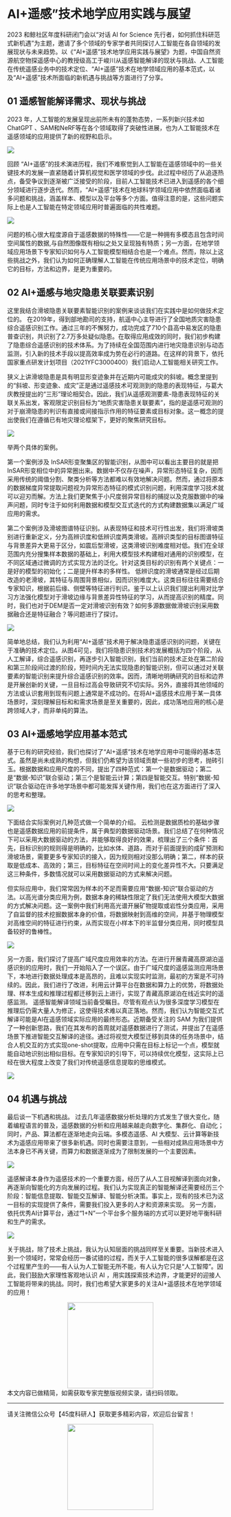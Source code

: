 # AI+遥感”技术地学应用实践与展望

2023 和鲸社区年度科研闭门会以“对话 AI for Science 先行者，如何抓住科研范式新机遇”为主题，邀请了多个领域的专家学者共同探讨人工智能在各自领域的发展现状与未来趋势。以《“AI+遥感”技术地学应用实践与展望》为题，中国自然资源航空物探遥感中心的教授级高工于峻川从遥感智能解译的现状与挑战、人工智能在传统遥感业务中的技术定位、“AI+遥感”技术在地学领域应用的基本范式，以及“AI+遥感”技术所面临的新机遇与挑战等方面进行了分享。


## 01 遥感智能解译需求、现状与挑战

2023 年，人工智能的发展呈现出前所未有的蓬勃态势，一系列新兴技术如ChatGPT 、SAM和NeRF等在各个领域取得了突破性进展，也为人工智能技术在遥感领域的应用提供了新的视野和启示。

![](https://dunazo.oss-cn-beijing.aliyuncs.com/blog/image%20(1).png)


回顾 “AI+遥感”的技术演进历程，我们不难察觉到人工智能在遥感领域中的一些关键技术的发展一直紧随着计算机视觉和医学领域的步伐。此过程中经历了从追逐热点，备受争议到逐渐被广泛接受的阶段，目前人工智能技术已进入到遥感的各个细分领域进行逐步迭代。然而，“AI+遥感”技术在地球科学领域应用中依然面临着诸多问题和挑战，涵盖样本、模型以及平台等多个方面。值得注意的是，这些问题实际上也是人工智能在特定领域应用时普遍面临的共性难题。


![](https://dunazo.oss-cn-beijing.aliyuncs.com/blog/image%20(2).png)

问题的核心很大程度源自于遥感数据的特殊性——它是一种拥有多模态且包含时间空间属性的数据,与自然图像既有相似之处又呈现独有特质；另一方面，在地学领域应用场景下专家知识如何与人工智能模型相结合也是一个难点。然而，除以上这些挑战之外，我们认为如何正确理解人工智能在传统应用场景中的技术定位，明确它的目标，方法和边界，是更为重要的。

## 02 AI+遥感与地灾隐患关联要素识别

这里我结合滑坡隐患关联要素智能识别的案例来谈谈我们在实践中是如何做技术定位的。
在2019年，得到部地勘司的支持，航遥中心主导进行了全国地质灾害隐患综合遥感识别工作。通过三年的不懈努力，成功完成了710个县高中易发区的隐患普查识别，共识别了2.7万多处疑似隐患。在取得应用成效的同时，我们初步构建了隐患综合遥感识别的技术体系。为了持续在全国范围内进行地灾隐患识别与动态监测，引入新的技术手段以提高效率成为势在必行的道路。在这样的背景下，依托国家重点研发计划项目（2021YFC3000400）我们启动人工智能相关研究工作。

狭义上讲滑坡隐患是具有明显形变迹象并在近期内可能成灾的斜坡。概念里提到的“斜坡、形变迹象、成灾”正是通过遥感技术可观测到的隐患的表现特征，与葛大庆教授提出的“三形”理论相契合。因此，我们从遥感观测要素-隐患表现特征的关联关系出发，客观限定识别目标为“地质灾害隐患关联要素”，指的是遥感可观测的对于崩滑隐患的判识有直接或间接指示作用的特征要素或目标对象。这一概念的提出使我们在遵循已有地灾理论框架下，更好的聚焦研究目标。



![](https://dunazo.oss-cn-beijing.aliyuncs.com/blog/image%20(3).png)

举两个具体的案例。

第一个案例涉及 InSAR形变聚集区的智能识别，从图中可以看出主要目的就是把InSAR形变相位中的异常圈出来。数据中不仅存在噪声，异常形态特征复杂，因而采用传统的阈值分割、聚类分析等方法都难以有效地解决问题。然而，通过将原本的数据梯度异常提取问题视为异常形态特征的模式识别问题，利用深度学习技术就可以迎刃而解。方法上我们更聚焦于小尺度弱异常目标的捕捉以及克服数据中的噪声问题，同时专注于如何利用数据和模型交互式迭代的方式构建数据集以满足广域应用的需求。

第二个案例涉及滑坡图谱特征识别。从表现特征和技术可行性出发，我们将滑坡类别进行重新定义，分为高辨识度和低辨识度两类滑坡。高辨识类型的目标图谱特征与背景差异大更易于区分，如震后型滑坡，这类滑坡识别难度相对低。我们在全球范围内充分搜集样本数据的基础上，利用大模型技术构建相对通用的识别模型，在不同区域通过微调的方式实现方法的泛化。针对这类目标的识别有两个关键点：一是好的模型的初始化；二是提升样本的多样性。
低辨识度的滑坡通常是经过后期改造的老滑坡，其特征与周围背景相似，因而识别难度大。这类目标往往需要结合专家知识，根据前后缘、侧壁等特征进行判识。鉴于以上认识我们提出利用对比学习方法强化模型对于滑坡边缘与背景差异性特征的学习，从而提高识别的精度。同时，我们也对于DEM是否一定对滑坡识别有效？如何多源数据做滑坡识别采用数据融合还是特征融合？等问题进行了探讨。



![](https://dunazo.oss-cn-beijing.aliyuncs.com/blog/image%20(4).png)

简单地总结，我们认为利用“AI+遥感”技术用于解决隐患遥感识别的问题，关键在于准确的技术定位。从图4可见，我们将隐患识别技术的发展概括为四个阶段，从人工解译，综合遥感识别，再逐步引入智能识别，我们当前的技术正处在第二阶段和第三阶段间过渡的阶段，短时间内无法实现隐患的智能识别，但可以通过对关联要素的智能识别来提升综合遥感识别的效率。因而，清晰地明确研究的目标和边界是开展创新的关键，一旦目标过高会导致研究不切实际。另外，直接将其他领域的方法或认识套用到现有问题上通常是不成功的。在将AI+遥感技术应用于某一具体场景时，深刻理解目标和和需求场景是至关重要的，因此，成功落地应用的核心是跨领域人才，而非单纯的算法。

## 03 AI+遥感地学应用基本范式

基于已有的研究经验，我们也探讨了“AI+遥感”技术在地学应用中可能得的基本范式。虽然是尚未成熟的构想，但我们仍希望为该领域贡献一些初步的思考，抛砖引玉。根据数据和应用尺度的不同，提出了四种范式：第一个是数据驱动；第二是“数据-知识”联合驱动；第三个是智能云计算；第四是智能交互。特别“数据-知识”联合驱动在许多地学场景中都可能发挥关键作用，我们也在这方面进行了深入的思考和整理。


![](https://dunazo.oss-cn-beijing.aliyuncs.com/blog/image%20(5).png)

下面结合实际案例对几种范式做一个简单的介绍。
云检测是数据质检的基础步骤也是遥感数据应用的前提条件，属于典型的数据驱动场景。我们总结了在何种情况下可以采用大数据驱动的方法，并能够取得良好的效果，梳理出了三个条件：首先，目标识别的规则得是明确的，比如水体、道路，而对于前面提到的成矿预测和滑坡场景，需要更多专家知识的接入，因为规则相对没那么明确；第二，样本的获取是低成本、高效的；第三，目标特征在空间时间上的变化差异性不大。只要满足这三种条件，多数情况就可以采用数据驱动的方式来解决问题。

但实际应用中，我们常常因为样本的不足而需要应用“数据-知识”联合驱动的方法。以高光谱分类应用为例，数据本身的稀缺性限定了我们无法使用大模型大数据的方式解决问题。这一案例中我们利用高光谱开展矿物提取或岩性分类应用，采用了自监督的技术挖掘数据本身的价值，将数据映射到高维的空间，并基于物理模型对高维空间的特征进行约束，从而实现在小样本下的半监督分类应用，同时模型具备较好的鲁棒性。



![](https://dunazo.oss-cn-beijing.aliyuncs.com/blog/image%20(6).png)

另一方面，我们探讨了提高广域尺度应用效率的方法。在进行开展青藏高原湖泊遥感识别的应用时，我们一开始陷入了一个误区。由于广域尺度的遥感监测应用场景下，本地进行数据处理成本是高昂的，且难以实现实时监测，最初的方案是不可持续的。因此，我们进行了改进，利用云计算平台在数据和算力上的优势，将数据处理、样本生成和推理过程都迁移到云上进行，实现了青藏高原湖泊在线近实时的遥感监测。
遥感智能解译领域当前备受瞩目。尽管有观点认为很多深度学习模型在推理后仍需大量人为修正，这使得技术难以真正落地。然而，我们认为智能交互式解译可能是AI在遥感领域实际应用的最终形态。近期备受关注的 SAM 为我们提供了一种创新思路，我们在其发布的首周就对遥感数据进行了测试，并提出了在遥感场景下推进智能交互解译的途径。通过将视觉大模型迁移到具体的任务场景中，结合人机交互的方式实现one-shot提取，应用中只需在目标上标记一个点，模型就能自动地识别出相似目标。在专家知识的引导下，可以持续优化模型，这实际上已经在很大程度上改变了我们对传统遥感信息提取的思维模式。


![](https://dunazo.oss-cn-beijing.aliyuncs.com/blog/image%20(7).png)

## 04 机遇与挑战

最后谈一下机遇和挑战。
过去几年遥感数据分析处理的方式发生了很大变化，随着编程语言的普及，遥感数据的分析和应用越来越走向数字化、集群化、自动化；同时，产品、算法都在逐渐地走向云端。多模态遥感、AI 大模型、云计算等新技术为遥感应用带来了很多新机遇。同时也需要注意到，一些相对成熟应用场景中方法本身已不再关键，而算力和数据逐渐成为了限制发展的一个主要因素。



![](https://dunazo.oss-cn-beijing.aliyuncs.com/blog/image%20(8).png)

遥感解译本身作为遥感技术的一个重要方面，经历了从人工目视解译到面向对象，再逐渐向智能化的方向发展的过程。我们认为实现真正的智能解译还需要经历三个阶段：智能信息提取、智能交互解译、智能分析决策。事实上，现有的技术已为这一目标的实现提供了条件，需要我们投入更多的人才和资源来实现。
另一方面，依托优秀AI计算平台，通过“1+N”一个平台多个服务端的方式可以更好地平衡科研和生产的需求。


![](https://dunazo.oss-cn-beijing.aliyuncs.com/blog/image%20(9).png)

关于挑战，除了技术上挑战，我认为认知层面的挑战同样至关重要。当新技术进入到一个领域时，常常会经历一番试错的过程，而关于人工智能的很多误解都是在这个过程里产生的——有人认为人工智能无所不能，有人认为它只是“人工智障”。因此，我们鼓励大家理性客观地认识 AI ，用实践探索技术边界，才能更好的迎接人工智能将带来的挑战。同时，我们也希望大家更多的关注AI+遥感技术在地学领域的应用！



<div style="display:flex; justify-content:center;">
    <img src="https://dunazo.oss-cn-beijing.aliyuncs.com/blog/image%20(11).png" style="margin-right:25px;width:200px;height:200px;">
</div>
本文内容已做精简，如需获取专家完整版视频实录，请扫码领取。

---------------------------
请关注微信公众号【45度科研人】获取更多精彩内容，欢迎后台留言！

<div style="display:flex; justify-content:center;">
    <img src="https://dunazo.oss-cn-beijing.aliyuncs.com/blog/wechat-simple.png" style="margin-right:25px;width:200px;height:200px;">
</div>
